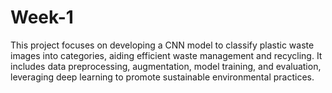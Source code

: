 # Week-1
This project focuses on developing a CNN model to classify plastic waste images into categories, aiding efficient waste management and recycling. It includes data preprocessing, augmentation, model training, and evaluation, leveraging deep learning to promote sustainable environmental practices.
